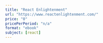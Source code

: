```yaml
---
title: "React Enlightenment"
url: "https://www.reactenlightenment.com/"
price: "0"
pricePerPeriod: "n/a"
format: "ebook"
subject: [react]
---
```

